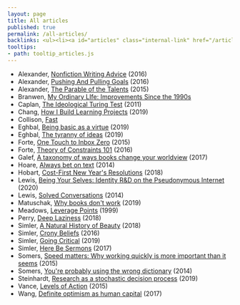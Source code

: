 ```yaml
---
layout: page
title: All articles
published: true
permalink: /all-articles/
backlinks: <ul><li><a id="articles" class="internal-link" href="/articles/">Articles</a></li></ul>
tooltips: 
- path: tooltip_articles.js
---
```


* Alexander, [Nonfiction Writing Advice](https://slatestarcodex.com/2016/02/20/writing-advice/) (2016)
* Alexander, [Pushing And Pulling Goals](https://slatestarcodex.com/2016/07/18/pushing-and-pulling-goals/) (2016)
* Alexander, [The Parable of the Talents](https://slatestarcodex.com/2015/01/31/the-parable-of-the-talents/) (2015)
* Branwen, [My Ordinary LIfe: Improvements Since the 1990s](https://www.gwern.net/Improvements) 
* Caplan, [The Ideological Turing Test](https://www.econlib.org/archives/2011/06/the_ideological.html) (2011)
* Chang, [How I Build Learning Projects](https://medium.com/@rchang/how-i-build-learning-projects-part-i-54dbaad68961) (2019)
* Collison, [Fast](https://patrickcollison.com/fast) 
* Eghbal, [Being basic as a virtue](https://nadiaeghbal.com/basic) (2019)
* Eghbal, [The tyranny of ideas](https://nadiaeghbal.com/ideas) (2019)
* Forte, [One Touch to Inbox Zero](https://fortelabs.co/blog/one-touch-to-inbox-zero/) (2015)
* Forte, [Theory of Constraints 101](https://fortelabs.co/blog/theory-of-constraints-101-table-of-contents/) (2016)
* Galef, [A taxonomy of ways books change your worldview](https://juliagalef.com/2017/01/06/a-taxonomy-of-books-that-change-your-worldview/) (2017)
* Hoare, [Always bet on text](https://graydon2.dreamwidth.org/193447.html) (2014)
* Hobart, [Cost-First New Year's Resolutions](https://medium.com/@byrnehobart/cost-first-new-years-resolutions-6bb30393201d) (2018)
* Lewis, [Being Your Selves: Identity R&D on the Pseudonymous Internet](https://aaronzlewis.com/blog/2020/02/18/being-your-selves-identity-r-and-d-on-the-pseudonymous-internet/) (2020)
* Lewis, [Solved Conversations](https://aaronzlewis.com/blog/2014/06/01/solved-conversations/) (2014)
* Matuschak, [Why books don't work](https://andymatuschak.org/books/) (2019)
* Meadows, [Leverage Points](http://donellameadows.org/archives/leverage-points-places-to-intervene-in-a-system/) (1999)
* Perry, [Deep Laziness](https://www.ribbonfarm.com/2018/04/06/deep-laziness/) (2018)
* Simler, [A Natural History of Beauty](https://meltingasphalt.com/a-natural-history-of-beauty/) (2018)
* Simler, [Crony Beliefs](https://meltingasphalt.com/crony-beliefs/) (2016)
* Simler, [Going Critical](https://meltingasphalt.com/going-critical/) (2019)
* Simler, [Here Be Sermons](https://meltingasphalt.com/here-be-sermons/) (2017)
* Somers, [Speed matters: Why working quickly is more important than it seems](https://jsomers.net/blog/speed-matters) (2015)
* Somers, [You're probably using the wrong dictionary](https://jsomers.net/blog/dictionary) (2014)
* Steinhardt, [Research as a stochastic decision process](https://cs.stanford.edu/~jsteinhardt/ResearchasaStochasticDecisionProcess.html) (2019)
* Vance, [Levels of Action](https://www.lesswrong.com/posts/guDcrPqLsnhEjrPZj/levels-of-action) (2015)
* Wang, [Definite optimism as human capital](https://danwang.co/definite-optimism-as-human-capital/) (2017)
